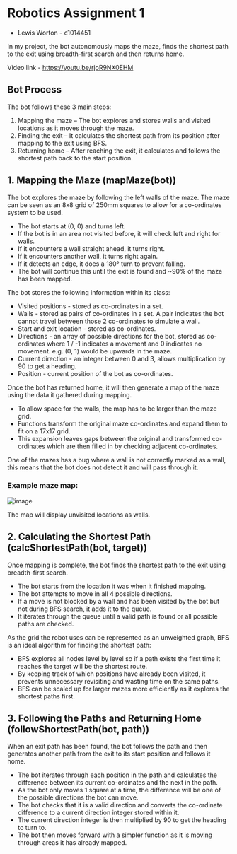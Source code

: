 # Robotics Assignment 1
- Lewis Worton - c1014451

In my project, the bot autonomously maps the maze, finds the shortest path to the exit using breadth-first search and then returns home.

Video link - https://youtu.be/rjoR9NX0EHM

## Bot Process
The bot follows these 3 main steps:

1. Mapping the maze – The bot explores and stores walls and visited locations as it moves through the maze.
2. Finding the exit – It calculates the shortest path from its position after mapping to the exit using BFS.
3. Returning home – After reaching the exit, it calculates and follows the shortest path back to the start position.

## 1. Mapping the Maze (mapMaze(bot))
The bot explores the maze by following the left walls of the maze. The maze can be seen as an 8x8 grid of 250mm squares to allow for a co-ordinates system to be used.
- The bot starts at (0, 0) and turns left.
- If the bot is in an area not visited before, it will check left and right for walls.
- If it encounters a wall straight ahead, it turns right.
- If it encounters another wall, it turns right again.
- If it detects an edge, it does a 180° turn to prevent falling.
- The bot will continue this until the exit is found and ~90% of the maze has been mapped.

The bot stores the following information within its class:
- Visited positions - stored as co-ordinates in a set.
- Walls - stored as pairs of co-ordinates in a set. A pair indicates the bot cannot travel between those 2 co-ordinates to simulate a wall.
- Start and exit location - stored as co-ordinates.
- Directions - an array of possible directions for the bot, stored as co-ordinates where 1 / -1 indicates a movement and 0 indicates no movement. e.g. (0, 1) would be upwards in the maze.
- Current direction - an integer between 0 and 3, allows multiplication by 90 to get a heading.
- Position - current position of the bot as co-ordinates.

Once the bot has returned home, it will then generate a map of the maze using the data it gathered during mapping.
- To allow space for the walls, the map has to be larger than the maze grid.
- Functions transform the original maze co-ordinates and expand them to fit on a 17x17 grid.
- This expansion leaves gaps between the original and transformed co-ordinates which are then filled in by checking adjacent co-ordinates.

One of the mazes has a bug where a wall is not correctly marked as a wall, this means that the bot does not detect it and will pass through it.

### Example maze map:

 ![image](https://github.com/user-attachments/assets/0c8fa310-686a-4656-8bd8-e4f13d3249b8)

 The map will display unvisited locations as walls.

## 2. Calculating the Shortest Path (calcShortestPath(bot, target))
Once mapping is complete, the bot finds the shortest path to the exit using breadth-first search.
- The bot starts from the location it was when it finished mapping.
- The bot attempts to move in all 4 possible directions.
- If a move is not blocked by a wall and has been visited by the bot but not during BFS search, it adds it to the queue.
- It iterates through the queue until a valid path is found or all possible paths are checked.

As the grid the robot uses can be represented as an unweighted graph, BFS is an ideal algorithm for finding the shortest path:
- BFS explores all nodes level by level so if a path exists the first time it reaches the target will be the shortest route.
- By keeping track of which positions have already been visited, it prevents unnecessary revisiting and wasting time on the same paths.
- BFS can be scaled up for larger mazes more efficiently as it explores the shortest paths first.

## 3. Following the Paths and Returning Home (followShortestPath(bot, path))
When an exit path has been found, the bot follows the path and then generates another path from the exit to its start position and follows it home.
- The bot iterates through each position in the path and calculates the difference between its current co-ordinates and the next in the path.
- As the bot only moves 1 square at a time, the difference will be one of the possible directions the bot can move.
- The bot checks that it is a valid direction and converts the co-ordinate difference to a current direction integer stored within it.
- The current direction integer is then multiplied by 90 to get the heading to turn to.
- The bot then moves forward with a simpler function as it is moving through areas it has already mapped.
